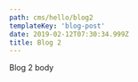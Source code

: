 ```yaml
---
path: cms/hello/blog2
templateKey: 'blog-post'
date: 2019-02-12T07:30:34.999Z
title: Blog 2
---
```

Blog 2 body
